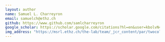 ```yaml
---
layout: author
name: Samuel L. Charreyron
email: samuelch@ethz.ch
github: https://www.github.com/samlcharreyron
google_scholar: https://scholar.google.com/citations?hl=en&user=kbolvN4AAAAJ
img_address: "https://msrl.ethz.ch/the-lab/team/_jcr_content/par/twocolumn_1951299048/par_right/textimage_430348262/image.imageformat.lightbox.1392848863.jpg"
---
```

